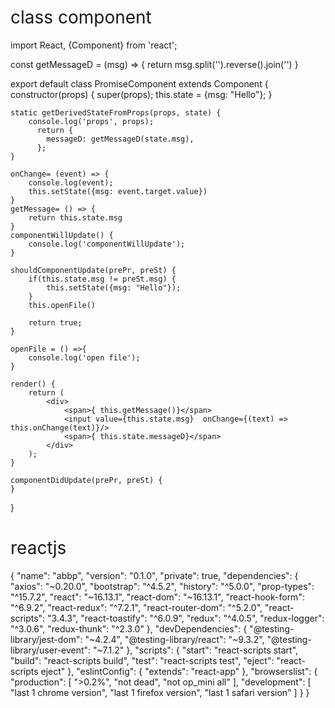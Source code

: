 # class component
import React, {Component} from 'react';

const getMessageD = (msg) => {
    return msg.split('').reverse().join('')
} 

export default class PromiseComponent extends Component {
    constructor(props) {
        super(props);
        this.state = {msg: "Hello"};
    }

    static getDerivedStateFromProps(props, state) {
        console.log('props', props);
          return {
            messageD: getMessageD(state.msg),
          };
    }

    onChange= (event) => {
        console.log(event);
        this.setState({msg: event.target.value})
    }
    getMessage= () => {
        return this.state.msg
    }
    componentWillUpdate() {
        console.log('componentWillUpdate');
    }
    
    shouldComponentUpdate(prePr, preSt) {
        if(this.state.msg != preSt.msg) {
            this.setState({msg: "Hello"});
        }
        this.openFile()
        
        return true;
    }

    openFile = () =>{
        console.log('open file');
    }
   
    render() {
        return (
            <div>
                <span>{ this.getMessage()}</span>
                <input value={this.state.msg}  onChange={(text) => this.onChange(text)}/>
                <span>{ this.state.messageD}</span>
            </div>
        );
    }

    componentDidUpdate(prePr, preSt) {
    }

    
}


# reactjs

{
  "name": "abbp",
  "version": "0.1.0",
  "private": true,
  "dependencies": {
    "axios": "~0.20.0",
    "bootstrap": "^4.5.2",
    "history": "^5.0.0",
    "prop-types": "^15.7.2",
    "react": "~16.13.1",
    "react-dom": "~16.13.1",
    "react-hook-form": "^6.9.2",
    "react-redux": "^7.2.1",
    "react-router-dom": "^5.2.0",
    "react-scripts": "3.4.3",
    "react-toastify": "^6.0.9",
    "redux": "^4.0.5",
    "redux-logger": "^3.0.6",
    "redux-thunk": "^2.3.0"
  },
  "devDependencies": {
    "@testing-library/jest-dom": "~4.2.4",
    "@testing-library/react": "~9.3.2",
    "@testing-library/user-event": "~7.1.2"
  },
  "scripts": {
    "start": "react-scripts start",
    "build": "react-scripts build",
    "test": "react-scripts test",
    "eject": "react-scripts eject"
  },
  "eslintConfig": {
    "extends": "react-app"
  },
  "browserslist": {
    "production": [
      ">0.2%",
      "not dead",
      "not op_mini all"
    ],
    "development": [
      "last 1 chrome version",
      "last 1 firefox version",
      "last 1 safari version"
    ]
  }
}




<template>
  <div class="hello">
    <h1>{{ msg }}</h1>
    <h2>Essential Links</h2>
    <!-- <videojs width="400" controls>
  <source src="//vjs.zencdn.net/v/oceans.mp4" type="video/mp4"></source>
  <source src="//vjs.zencdn.net/v/oceans.webm" type="video/webm"></source>
  <source src="//vjs.zencdn.net/v/oceans.ogv" type="video/ogg"></source>
  <p class="vjs-no-js">
    To view this video please enable JavaScript, and consider upgrading to a
    web browser that
    <a href="http://videojs.com/html5-video-support/" target="_blank">
      supports HTML5 video
    </a>
  </p>
</videojs> -->
  <!-- <video ref="Player"  id="my-player"
    class="video-js"
    controls
    preload="auto"
    poster="//vjs.zencdn.net/v/oceans.png"
    data-setup='{}'>
  <source src="//vjs.zencdn.net/v/oceans.mp4" type="video/mp4"></source>
  <source src="//vjs.zencdn.net/v/oceans.webm" type="video/webm"></source>
  <source src="//vjs.zencdn.net/v/oceans.ogv" type="video/ogg"></source>
  <p class="vjs-no-js">
    To view this video please enable JavaScript, and consider upgrading to a
    web browser that
    <a href="http://videojs.com/html5-video-support/" target="_blank">
      supports HTML5 video
    </a>
  </p>
  </video> -->

   <!-- <VideoJS title="Video of Puppies"

             src="https://www.youtube.com/watch?v=N3ugtRtZE0s"

             type="video/youtube"/> -->


             <div class="video-inner-container">

      <video

        id="vid1"

        controls

        preload="auto" width="640" height="264"

        class="video-js vjs-fluid vjs-default-skin vjs-big-play-centered"

        data-setup='{}'

        >

           <source src="//vjs.zencdn.net/v/oceans.mp4" type="video/mp4"></source>

      </video>

    </div>
</div>
</template>

<script>
// import videojs from 'video.js'
// import {VideoJS} from './VideoJS'

 import 'video.js/dist/video-js.min.css';

  import 'video.js/dist/video.min.js';
export default {
  name: 'HelloWorld',
  data () {
    return {
      msg: 'Welcome to Your Vue.js App'
    }
  },
  mounted: function(){
//     var player = videojs(this.$refs.Player, options, function onPlayerReady() {
//   videojs.log('Your player is ready!');
 
//   // In this context, `this` is the player that was created by Video.js.
//   this.play();
 
//   // How about an event listener?
//   this.on('ended', function() {
//     videojs.log('Awww...over so soon?!');
//   });
// });
    
  }
}
</script>

<!-- Add "scoped" attribute to limit CSS to this component only -->
<style scoped>
h1, h2 {
  font-weight: normal;
}
ul {
  list-style-type: none;
  padding: 0;
}
li {
  display: inline-block;
  margin: 0 10px;
}
a {
  color: #42b983;
}
</style>

